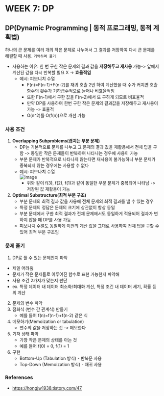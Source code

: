 # WEEK 7: DP

## DP(Dynamic Programming | 동적 프로그래밍, 동적 계획법)
하나의 큰 문제를 여러 개의 작은 문제로 나누어서 그 결과를 저장하여 다시 큰 문제를 해결할 때 사용. `기억하며 풀기` <br>
* 사용하는 이유: 한 번 구한 작은 문제의 결과 값을 **저장해두고 재사용** 가능-> 앞에서 계산된 값을 다시 반복할 필요 X -> **효율적임**
  * 예시: 피보니치 수열
    * F(n)=F(n-1)+F(n-2)를 재귀 호출 2번 하여 계산했을 때 수가 커지면 호출함수의 횟수가 기하급수적으로 늘어나 비효율적임
    * 또한 F(n-1)에서 구한 값을 F(n-2)에서 또 구하게 되므로 비효율적
    * 만약 DP를 사용하여 한번 구한 작은 문제의 결과값을 저장해두고 재사용이 가능 -> 효율적
    * O(n^2)를 O(f(n))으로 개선 가능
### 사용 조건 
1. **Overlapping Subproblems(겹치는 부분 문제)**
   * DP는 기본적으로 문제를 나누고 그 문제의 결과 값을 재활용해서 전체 답을 구함 -> 동일한 작은 문제들이 반복하여 나타나는 경우에 사용이 가능
   * 부분 문제가 반복적으로 나타나지 않는다면 재사용이 불가능하니 부분 문제가 중복되지 않는 경우에는 사용할 수 없다
   * 예시: 피보나치 수열<br>
     ![image](https://github.com/java-coding-test/kjy/assets/65723420/a95831d7-f170-4ee1-a384-af5a443f6203)
      * 위와 같이 f(3), f(2), f(1)과 같이 동일한 부분 문제가 중복되어 나타남 -> 저장된 값 재활용이 가능 
2. **Optimal Substructure(최적 부분 구조)**
   * 부분 문제의 최적 결과 값을 사용해 전체 문제의 최적 결과를 낼 수 있는 경우
   * 특정 문제의 정답은 문제의 크기에 상관없이 항상 동일
   * 부분 문제에서 구한 최적 결과가 전체 문제에서도 동일하게 적용되어 결과가 변하지 않을 때 DP를 사용 가능
   * 피보나치 수열도 동일하게 이전의 계산 값을 그대로 사용하여 전체 답을 구할 수 있어 최적 부분 구조임 
### 문제 풀기
1. DP로 풀 수 있는 문제인지 파악
  * 제일 어려움
  * 문제가 작은 문제들로 이루어진 함수로 표현 가능한지 파악해
  * 사용 조건 2가지가 맞는지 판단
  * ex. 특정 데이터 내 데이터 최소화/최대화 계산, 특정 조건 내 데이터 세기, 확률 등의 계산 
2. 문제의 변수 파악
3. 점화식 (변수 간 관계식) 만들기
   * 예를 들어 f(n)=f(n-1)+f(n-2) 같은 식 
4. 메모하기(Memoization or tabulation)
   * 변수의 값을 저장하는 것 -> 메모한다 
5. 기저 상태 파악
   * 가장 작은 문제의 상태를 아는 것
   * 예를 들어 f(0) = 0, f(1) = 1 
6. 구현
   * Bottom-Up (Tabulation 방식) - 반복문 사용
   * Top-Down (Memoization 방식) - 재귀 사용

### References
* https://hongjw1938.tistory.com/47
